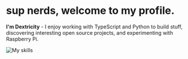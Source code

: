 # sup nerds, welcome to my profile.

**I'm Dextricity** - I enjoy working with TypeScript and Python to build stuff, discovering interesting open source projects, and experimenting with Raspberry Pi.

![My skills](https://skillicons.dev/icons?i=svelte,js,html,css,py,raspberrypi,react,tailwind,rust,c,ts,java,go,c,ruby,scss)
